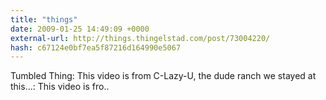 ```yaml
---
title: "things"
date: 2009-01-25 14:49:09 +0000
external-url: http://things.thingelstad.com/post/73004220/
hash: c67124e0bf7ea5f87216d164990e5067
---
```


Tumbled Thing: This video is from C-Lazy-U, the dude ranch we stayed at this...: This video is fro.. 
